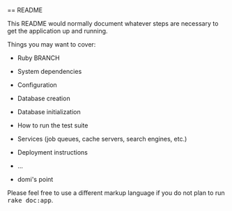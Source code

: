 == README

This README would normally document whatever steps are necessary to get the
application up and running.

Things you may want to cover:

* Ruby BRANCH

* System dependencies

* Configuration

* Database creation

* Database initialization

* How to run the test suite

* Services (job queues, cache servers, search engines, etc.)

* Deployment instructions

* ...

* domi's point


Please feel free to use a different markup language if you do not plan to run
<tt>rake doc:app</tt>.
